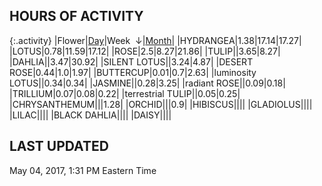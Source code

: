 
## HOURS OF ACTIVITY

{:.activity}
|<span class="activity_header">Flower</span>|<span class="activity_header activity_col1"><a href="https://tankpit-flowers.github.io/activity">Day</a></span>|<span class="activity_header activity_col2 activity_sorted">Week &nbsp;&darr;</span>|<span class="activity_header activity_col3"><a href="https://tankpit-flowers.github.io/activity-month">Month</a></span>|
|<span class="red">HYDRANGEA</span><span class="awards-container"><span class="awards-sprite a0-3"></span><span class="awards-sprite a5-3"></span></span>|<span class="activity activity_col1">1.38</span>|<span class="activity activity_col2 activity_sorted">17.14</span>|<span class="activity activity_col3">17.27</span>|
|<span class="red">LOTUS</span><span class="awards-container"><span class="awards-sprite a0-3"></span><span class="awards-sprite a1-2"></span><span class="awards-sprite a2-2"></span><span class="awards-sprite a3-1"></span><span class="awards-sprite a5-2"></span></span>|<span class="activity activity_col1">0.78</span>|<span class="activity activity_col2 activity_sorted">11.59</span>|<span class="activity activity_col3">17.12</span>|
|<span class="red">ROSE</span><span class="awards-container"><span class="awards-sprite a0-3"></span><span class="awards-sprite a2-2"></span><span class="awards-sprite a3-1"></span><span class="awards-sprite a5-2"></span><span class="awards-sprite a7-1"></span><span class="awards-sprite a8-1"></span></span>|<span class="activity activity_col1">2.5</span>|<span class="activity activity_col2 activity_sorted">8.27</span>|<span class="activity activity_col3">21.86</span>|
|<span class="red">TULIP</span><span class="awards-container"><span class="awards-sprite a0-3"></span><span class="awards-sprite a1-1"></span><span class="awards-sprite a2-1"></span><span class="awards-sprite a5-1"></span></span>|<span class="activity activity_col1"></span>|<span class="activity activity_col2 activity_sorted">3.65</span>|<span class="activity activity_col3">8.27</span>|
|<span class="red">DAHLIA</span><span class="awards-container"><span class="awards-sprite a0-3"></span><span class="awards-sprite a1-1"></span><span class="awards-sprite a5-2"></span></span>|<span class="activity activity_col1"></span>|<span class="activity activity_col2 activity_sorted">3.47</span>|<span class="activity activity_col3">30.92</span>|
|<span class="orange">SILENT LOTUS</span><span class="awards-container"><span class="awards-sprite a0-3"></span><span class="awards-sprite a5-2"></span></span>|<span class="activity activity_col1"></span>|<span class="activity activity_col2 activity_sorted">3.24</span>|<span class="activity activity_col3">4.87</span>|
|<span class="orange">DESERT ROSE</span><span class="awards-container"><span class="awards-sprite a0-3"></span><span class="awards-sprite a5-3"></span></span>|<span class="activity activity_col1">0.44</span>|<span class="activity activity_col2 activity_sorted">1.0</span>|<span class="activity activity_col3">1.97</span>|
|<span class="red">BUTTERCUP</span><span class="awards-container"><span class="awards-sprite a0-3"></span></span>|<span class="activity activity_col1">0.01</span>|<span class="activity activity_col2 activity_sorted">0.7</span>|<span class="activity activity_col3">2.63</span>|
|<span class="purple">luminosity LOTUS</span><span class="awards-container"><span class="awards-sprite a5-1"></span></span>|<span class="activity activity_col1"></span>|<span class="activity activity_col2 activity_sorted">0.34</span>|<span class="activity activity_col3">0.34</span>|
|<span class="red">JASMINE</span><span class="awards-container"><span class="awards-sprite a0-3"></span><span class="awards-sprite a5-1"></span></span>|<span class="activity activity_col1"></span>|<span class="activity activity_col2 activity_sorted">0.28</span>|<span class="activity activity_col3">3.25</span>|
|<span class="purple">radiant ROSE</span><span class="awards-container"><span class="awards-sprite a0-2"></span><span class="awards-sprite a5-2"></span></span>|<span class="activity activity_col1"></span>|<span class="activity activity_col2 activity_sorted">0.09</span>|<span class="activity activity_col3">0.18</span>|
|<span class="red">TRILLIUM</span><span class="awards-container"><span class="awards-sprite a0-3"></span><span class="awards-sprite a4-3"></span><span class="awards-sprite a5-2"></span><span class="awards-sprite a7-1"></span></span>|<span class="activity activity_col1">0.07</span>|<span class="activity activity_col2 activity_sorted">0.08</span>|<span class="activity activity_col3">0.22</span>|
|<span class="purple">terrestrial TULIP</span><span class="awards-container"><span class="awards-sprite a0-1"></span><span class="awards-sprite a5-3"></span></span>|<span class="activity activity_col1"></span>|<span class="activity activity_col2 activity_sorted">0.05</span>|<span class="activity activity_col3">0.25</span>|
|<span class="red">CHRYSANTHEMUM</span><span class="awards-container"><span class="awards-sprite a0-3"></span><span class="awards-sprite a5-3"></span></span>|<span class="activity activity_col1"></span>|<span class="activity activity_col2 activity_sorted"></span>|<span class="activity activity_col3">1.28</span>|
|<span class="red">ORCHID</span><span class="awards-container"><span class="awards-sprite a0-3"></span></span>|<span class="activity activity_col1"></span>|<span class="activity activity_col2 activity_sorted"></span>|<span class="activity activity_col3">0.9</span>|
|<span class="red">HIBISCUS</span><span class="awards-container"><span class="awards-sprite a0-3"></span><span class="awards-sprite a1-1"></span><span class="awards-sprite a2-1"></span><span class="awards-sprite a5-1"></span></span>|<span class="activity activity_col1"></span>|<span class="activity activity_col2 activity_sorted"></span>|<span class="activity activity_col3"></span>|
|<span class="red">GLADIOLUS</span><span class="awards-container"><span class="awards-sprite a0-3"></span><span class="awards-sprite a2-2"></span><span class="awards-sprite a3-1"></span><span class="awards-sprite a5-3"></span></span>|<span class="activity activity_col1"></span>|<span class="activity activity_col2 activity_sorted"></span>|<span class="activity activity_col3"></span>|
|<span class="red">LILAC</span><span class="awards-container"><span class="awards-sprite a0-3"></span><span class="awards-sprite a5-2"></span></span>|<span class="activity activity_col1"></span>|<span class="activity activity_col2 activity_sorted"></span>|<span class="activity activity_col3"></span>|
|<span class="orange">BLACK DAHLIA</span><span class="awards-container"><span class="awards-sprite a0-2"></span></span>|<span class="activity activity_col1"></span>|<span class="activity activity_col2 activity_sorted"></span>|<span class="activity activity_col3"></span>|
|<span class="red">DAISY</span><span class="awards-container"><span class="awards-sprite a0-3"></span><span class="awards-sprite a5-2"></span></span>|<span class="activity activity_col1"></span>|<span class="activity activity_col2 activity_sorted"></span>|<span class="activity activity_col3"></span>|

## LAST UPDATED

<span class="last_updated">May 04, 2017, 1:31 PM Eastern Time</span>